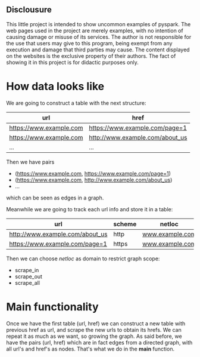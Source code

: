 ## Disclousure
This little project is intended to show uncommon examples of pyspark.
The web pages used in the project are merely examples, 
with no intention of causing damage or misuse of its services. 
The author is not responsible for the use that users may give to this program, 
being exempt from any execution and damage that third parties may cause.
The content displayed on the websites is the exclusive property of their authors. 
The fact of showing it in this project is for didactic purposes only.

# How data looks like

We are going to construct a table with the next structure:

url | href
----|-----
https://www.example.com | https://www.example.com/page=1
https://www.example.com | http://www.example.com/about_us
...             | ...

Then we have pairs 
* (https://www.example.com, https://www.example.com/page=1)
* (https://www.example.com, http://www.example.com/about_us)
* ...

which can be seen as edges in a graph.

Meanwhile we are going to track each url info and store it in a table:

url | scheme | netloc | path | parameters | query | fragment
----|--------|--------|------|------------|-------|---------
http://www.example.com/about_us | http | www.example.com | /about_us | | | 
https://www.example.com/page=1 | https | www.example.com | /page=1 | | |

Then we can choose *netloc* as domain to restrict graph scope:
* scrape_in
* scrape_out
* scrape_all


# Main functionality

Once we have the first table (url, href) we can construct a new table with previous href as url, and scrape the new urls to obtain its hrefs. We can repeat it as much as we want, so growing the graph. 
As said before, we have the pairs (url, href) which are in fact edges from a directed graph, with all url's and href's as nodes.
That's what we do in the **main** function.

